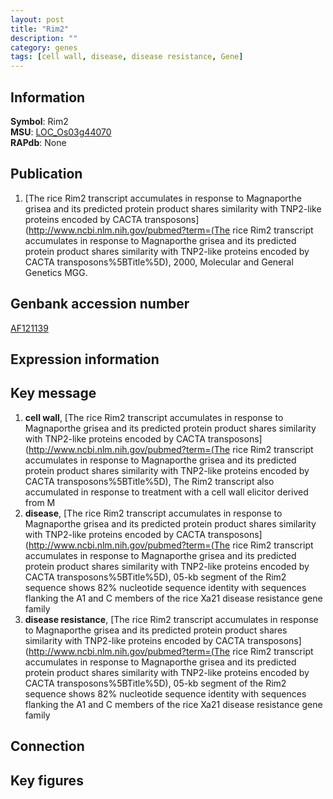 ```yaml
---
layout: post
title: "Rim2"
description: ""
category: genes
tags: [cell wall, disease, disease resistance, Gene]
---
```


## Information
__Symbol__: Rim2  
__MSU__: [LOC_Os03g44070](http://rice.plantbiology.msu.edu/cgi-bin/ORF_infopage.cgi?orf=LOC_Os03g44070)  
__RAPdb__: None  

## Publication
1. [The rice Rim2 transcript accumulates in response to Magnaporthe grisea and its predicted protein product shares similarity with TNP2-like proteins encoded by CACTA transposons](http://www.ncbi.nlm.nih.gov/pubmed?term=(The rice Rim2 transcript accumulates in response to Magnaporthe grisea and its predicted protein product shares similarity with TNP2-like proteins encoded by CACTA transposons%5BTitle%5D), 2000, Molecular and General Genetics MGG.

## Genbank accession number
[AF121139](http://www.ncbi.nlm.nih.gov/nuccore/AF121139)

## Expression information

## Key message
1. __cell wall__, [The rice Rim2 transcript accumulates in response to Magnaporthe grisea and its predicted protein product shares similarity with TNP2-like proteins encoded by CACTA transposons](http://www.ncbi.nlm.nih.gov/pubmed?term=(The rice Rim2 transcript accumulates in response to Magnaporthe grisea and its predicted protein product shares similarity with TNP2-like proteins encoded by CACTA transposons%5BTitle%5D),  The Rim2 transcript also accumulated in response to treatment with a cell wall elicitor derived from M
2. __disease__, [The rice Rim2 transcript accumulates in response to Magnaporthe grisea and its predicted protein product shares similarity with TNP2-like proteins encoded by CACTA transposons](http://www.ncbi.nlm.nih.gov/pubmed?term=(The rice Rim2 transcript accumulates in response to Magnaporthe grisea and its predicted protein product shares similarity with TNP2-like proteins encoded by CACTA transposons%5BTitle%5D), 05-kb segment of the Rim2 sequence shows 82% nucleotide sequence identity with sequences flanking the A1 and C members of the rice Xa21 disease resistance gene family
3. __disease resistance__, [The rice Rim2 transcript accumulates in response to Magnaporthe grisea and its predicted protein product shares similarity with TNP2-like proteins encoded by CACTA transposons](http://www.ncbi.nlm.nih.gov/pubmed?term=(The rice Rim2 transcript accumulates in response to Magnaporthe grisea and its predicted protein product shares similarity with TNP2-like proteins encoded by CACTA transposons%5BTitle%5D), 05-kb segment of the Rim2 sequence shows 82% nucleotide sequence identity with sequences flanking the A1 and C members of the rice Xa21 disease resistance gene family

## Connection

## Key figures


